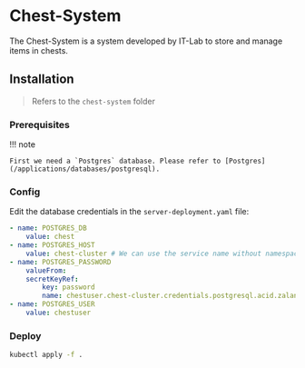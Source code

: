 # Chest-System

The Chest-System is a system developed by IT-Lab to store and manage items in chests.

## Installation

> Refers to the `chest-system` folder

### Prerequisites

!!! note

    First we need a `Postgres` database. Please refer to [Postgres](/applications/databases/postgresql).

### Config

Edit the database credentials in the `server-deployment.yaml` file:

```yaml
- name: POSTGRES_DB
    value: chest
- name: POSTGRES_HOST
    value: chest-cluster # We can use the service name without namespace because we are in the same namespace
- name: POSTGRES_PASSWORD
    valueFrom:
    secretKeyRef:
        key: password
        name: chestuser.chest-cluster.credentials.postgresql.acid.zalan.do # The secret name is composed of: <username>.<cluster-name>.credentials.postgresql.acid.zalan.do
- name: POSTGRES_USER
    value: chestuser
```

### Deploy

```bash
kubectl apply -f .
```
